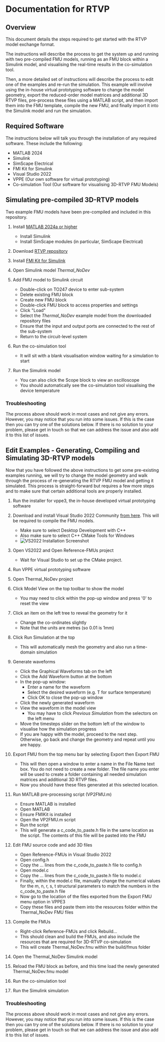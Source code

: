 # Documentation for RTVP

## Overview

This document details the steps required to get started with the RTVP model exchange format.

The instructions will describe the process to get the system up and running with two pre-compiled FMU models, running as an FMU block within a Simulink model, and visualising the real-time results in the co-simulation tool. 

Then, a more detailed set of instructions will describe the process to edit one of the examples and re-run the simulation. This example will involve using the in-house virtual prototyping software to change the model geometry, export the reduced-order model matrices and additional 3D RTVP files, pre-process these files using a MATLAB script, and then import them into the FMU template, compile the new FMU, and finally import it into the Simulink model and run the simulation.

## Required Software

The instructions below will talk you through the installation of any required software. These include the following:
- MATLAB 2024
- Simulink
- SimScape Electrical
- FMI Kit for Simulink
- Visual Studio 2022
- VPPE (Our own software for virtual prototyping)
- Co-simulation Tool (Our software for visualising 3D-RTVP FMU Models)

## Simulating pre-compiled 3D-RTVP models

Two example FMU models have been pre-compiled and included in this repository.

1. Install [MATLAB 2024a or higher](https://www.mathworks.com/help/install/ug/install-products-with-internet-connection.html)
    - Install Simulink
    - Install SimScape modules (in particular, SimScape Electrical)
    
2. Download [RTVP repository](https://github.com/plevans/RTVP_v1)

3. Install [FMI Kit for Simulink](https://github.com/CATIA-Systems/FMIKit-Simulink)

4. Open Simulink model *Thermal_NoDev*

5. Add FMU model to Simulink circuit
    - Double-click on TO247 device to enter sub-system
    - Delete existing FMU block
    - Create new FMU block
    - Double-click FMU block to access properties and settings
    - Click "Load"
    - Select the *Thermal_NoDev* example model from the downloaded repository files
    - Ensure that the input and output ports are connected to the rest of the sub-system
    - Return to the circuit-level system 

6. Run the co-simulation tool
    - It will sit with a blank visualisation window waiting for a simulation to start

7. Run the Simulink model
    - You can also click the Scope block to view an oscilloscope
    - You should automatically see the co-simulation tool visualising the device temperature

### Troubleshooting

The process above should work in most cases and not give any errors. However, you may notice that you run into some issues. If this is the case then you can try one of the solutions below. If there is no solution to your problem, please get in touch so that we can address the issue and also add it to this list of issues. 

## Edit Examples - Generating, Compiling and Simulating 3D-RTVP models

Now that you have followed the above instructions to get some pre-existing examples running, we will try to change the model geometry and walk through the process of re-generating the RTVP FMU model and getting it simulated. This process is straight-forward but requires a few more steps and to make sure that certain additional tools are properly installed. 

1. Run the installer for vppe3, the in-house developed virtual prototyping software

2. Download and install Visual Studio 2022 Community [from here](https://visualstudio.microsoft.com/downloads/). This will be required to compile the FMU models.
    - Make sure to select Desktop Development with C++
    - Also make sure to select C++ CMake Tools for Windows
    - ![VS2022 Installation Screenshot](https://github.com/user-attachments/assets/a742eadd-0c84-492d-a125-b33c750fc517)

3. Open VS2022 and Open Reference-FMUs project
    - Wait for Visual Studio to set up the CMake project.

4. Run VPPE virtual prototyping software 

5. Open Thermal_NoDev project

6. Click Model View on the top toolbar to show the model
    - You may need to click within the pop-up window and press '0' to reset the view

7. Click an item on the left tree to reveal the geometry for it
    - Change the co-ordinates slightly
    - Note that the units are metres (so 0.01 is 1mm)

8. Click Run Simulation at the top
    - This will automatically mesh the geometry and also run a time-domain simulation

9. Generate waveforms 
    - Click the Graphical Waveforms tab on the left
    - Click the Add Waveform button at the bottom
    - In the pop-up window:
        - Enter a name for the waveform
        - Select the desired waveform (e.g. T for surface temperature)
        - Click OK to close the pop-up window
    - Click the newly generated waveform
    - View the waveform in the model view
        - You may have to click *Previous Simulation* from the selectors on the left menu
    - Move the timesteps slider on the bottom left of the window to visualise how the simulation progress
    - If you are happy with the model, proceed to the next step. Otherwise, go back and change the geometry and repeat until you are happy.

10. Export FMU from the top menu bar by selecting Export then Export FMU
    - This will then open a window to enter a name in the File Name text box. You do not need to create a new folder. The file name you enter will be used to create a folder containing all needed simulation matrices and additional 3D RTVP files. 
    - Now you should have these files generated at this selected location.

11. Run MATLAB pre-processing script (VP2FMU.m)
    - Ensure MATLAB is installed
    - Open MATLAB
    - Ensure FMIKit is installed
    - Open the VP2FMU.m script
    - Run the script
    - This will generate a c_code_to_paste.h file in the same location as the script. The contents of this file will be pasted into the FMU

12. Edit FMU source code and add 3D files
    - Open Reference-FMUs in Visual Studio 2022
    - Open config.h 
    - Copy the ... lines from the c_code_to_paste.h file to config.h
    - Open model.c
    - Copy the ... lines from the c_code_to_paste.h file to model.c
    - Finally, within the model.c file, manually change the numerical values for the m, n, r, s, t structural parameters to match the numbers in the c_code_to_paste.h file
    - Now go to the location of the files exported from the Export FMU menu option in VPPE3
    - Copy these files and paste them into the resources folder within the Thermal_NoDev FMU files

13. Compile the FMUs
    - Right-click Reference-FMUs and click Rebuild...
    - This should clean and build the FMUs, and also include the resources that are required for 3D-RTVP co-simulation
    - This will create Thermal_NoDev.fmu within the build/fmus folder

14. Open the Thermal_NoDev Simulink model

15. Reload the FMU block as before, and this time load the newly generated Thermal_NoDev.fmu model 

16. Run the co-simulation tool

17. Run the Simulink simulation

### Troubleshooting

The process above should work in most cases and not give any errors. However, you may notice that you run into some issues. If this is the case then you can try one of the solutions below. If there is no solution to your problem, please get in touch so that we can address the issue and also add it to this list of issues. 